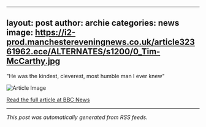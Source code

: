 
---
layout: post
author: archie
categories: news
image: https://i2-prod.manchestereveningnews.co.uk/article32361962.ece/ALTERNATES/s1200/0_Tim-McCarthy.jpg
---
"He was the kindest, cleverest, most humble man I ever knew"

![Article Image](https://i2-prod.manchestereveningnews.co.uk/article32361962.ece/ALTERNATES/s1200/0_Tim-McCarthy.jpg)

[Read the full article at BBC News](https://www.manchestereveningnews.co.uk/news/greater-manchester-news/pub-host-special-viewing-chase-32361798)

---
*This post was automatically generated from RSS feeds.*
  

